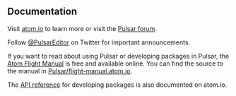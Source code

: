 ## Documentation

Visit [atom.io](https://atom.io) to learn more or visit the [Pulsar forum](https://github.com/Pulsar/Pulsar/discussions).

Follow [@PulsarEditor](https://twitter.com/Pulsareditor) on Twitter for important
announcements.

If you want to read about using Pulsar or developing packages in Pulsar, the [Atom Flight Manual](https://flight-manual.atom.io) is free and available online. You can find the source to the manual in [Pulsar/flight-manual.atom.io](https://github.com/Pulsar/flight-manual.atom.io).

The [API reference](https://atom.io/docs/api) for developing packages is also documented on atom.io.